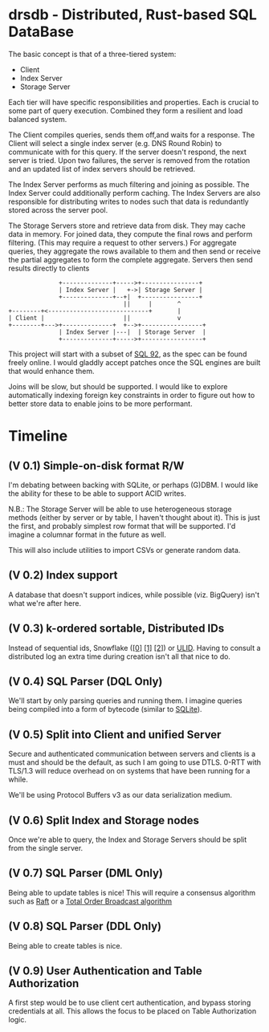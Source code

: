 # drsdb - Distributed, Rust-based SQL DataBase

The basic concept is that of a three-tiered system:

* Client
* Index Server
* Storage Server

Each tier will have specific responsibilities and properties. Each is
crucial to some part of query execution. Combined they form a resilient
and load balanced system.

The Client compiles queries, sends them off,and waits for a response. The
Client will select a single index server (e.g. DNS Round Robin) to
communicate with for this query.  If the server doesn't respond, the next
server is tried. Upon two failures, the server is removed from the rotation
and an updated list of index servers should be retrieved.

The Index Server performs as much filtering and joining as possible. The
Index Server could additionally perform caching. The Index Servers are also
responsible for distributing writes to nodes such that data is redundantly
stored across the server pool.

The Storage Servers store and retrieve data from disk. They may cache data
in memory.  For joined data, they compute the final rows and perform
filtering. (This may require a request to other servers.)  For aggregate
queries, they aggregate the rows available to them and then send or receive
the partial aggregates to form the complete aggregate. Servers then send
results directly to clients

                  +--------------+----->+----------------+
                  | Index Server |   +->| Storage Server |
                  +--------------+--+|  +----------------+
                                    ||     |       ^
    +--------+<----------------------------+       |
    | Client |                      ||             v
    +--------+--->+--------------+  +-->+-----------------+
                  | Index Server |---|  | Storage Server  |
                  +--------------+----->+-----------------+

This project will start with a subset of
[SQL 92](https://www.contrib.andrew.cmu.edu/~shadow/sql/sql1992.txt),
as the spec can be found freely online. I would gladdly accept patches once
the SQL engines are built that would enhance them.

Joins will be slow, but should be supported. I would like to explore
automatically indexing foreign key constraints in order to figure out
how to better store data to enable joins to be more performant.

# Timeline
## (V 0.1) Simple-on-disk format R/W

I'm debating between backing with SQLite, or perhaps (G)DBM.  I would
like the ability for these to be able to support ACID writes.

N.B.: The Storage Server will be able to use heterogeneous storage methods
(either by server or by table, I haven't thought about it). This is just the
first, and probably simplest row format that will be supported. I'd imagine a
columnar format in the future as well.

This will also include utilities to import CSVs or generate random data.

## (V 0.2) Index support

A database that doesn't support indices, while possible (viz. BigQuery)
isn't what we're after here.

## (V 0.3) k-ordered sortable, Distributed IDs

Instead of sequential ids, Snowflake ([[0]](https://web.archive.org/web/20101006173631/http://github.com/twitter/snowflake)
[[1]](http://github.com/twitter/snowflake) [[2]](http://rob.conery.io/2014/05/29/a-better-id-generator-for-postgresql/))
or [ULID](https://github.com/alizain/ulid).  Having to consult a distributed
log an extra time during creation isn't all that nice to do.

## (V 0.4) SQL Parser (DQL Only)

We'll start by only parsing queries and running them. I imagine queries
being compiled into a form of bytecode (similar to
[SQLite](https://sqlite.org/opcode.html)).

## (V 0.5) Split into Client and unified Server

Secure and authenticated communication between servers and clients is a must
and should be the default, as such I am going to use DTLS. 0-RTT with TLS/1.3
will reduce overhead on on systems that have been running for a while.

We'll be using Protocol Buffers v3 as our data serialization medium.

## (V 0.6) Split Index and Storage nodes

Once we're able to query, the Index and Storage Servers should be split
from the single server.

## (V 0.7) SQL Parser (DML Only)

Being able to update tables is nice! This will require a consensus algorithm
such as [Raft](https://raft.github.io/) or a
[Total Order Broadcast algorithm](http://citeseerx.ist.psu.edu/viewdoc/download?doi=10.1.1.110.6701&rep=rep1&type=pdf)

## (V 0.8) SQL Parser (DDL Only)

Being able to create tables is nice.

## (V 0.9) User Authentication and Table Authorization

A first step would be to use client cert authentication, and bypass storing
credentials at all.  This allows the focus to be placed on Table
Authorization logic.
